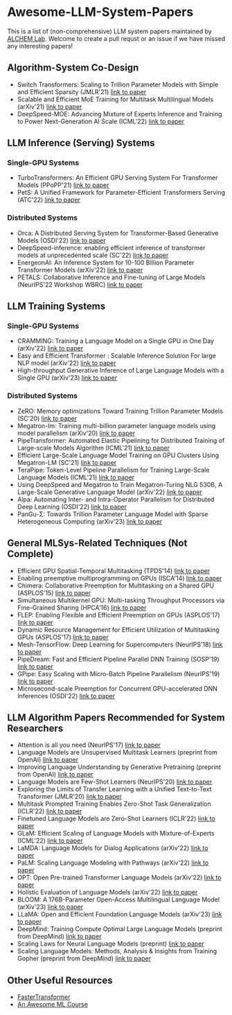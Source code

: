 # Awesome-LLM-System-Papers

This is a list of (non-comprehensive) LLM system papers maintained by [ALCHEM Lab](https://alchem.cs.purdue.edu/index.html). Welcome to create a pull requst or an issue if we have missed any interesting papers!

## Algorithm-System Co-Design

- Switch Transformers: Scaling to Trillion Parameter Models with Simple and Efficient Sparsity (JMLR'21) [link to paper](https://www.jmlr.org/papers/volume23/21-0998/21-0998.pdf)
- Scalable and Efficient MoE Training for Multitask Multilingual Models (arXiv'21) [link to paper](https://arxiv.org/pdf/2109.10465.pdf)
- DeepSpeed-MOE: Advancing Mixture of Experts Inference and Training to Power Next-Generation AI Scale (ICML'22) [link to paper](https://proceedings.mlr.press/v162/rajbhandari22a/rajbhandari22a.pdf)

## LLM Inference (Serving) Systems

### Single-GPU Systems

- TurboTransformers: An Efficient GPU Serving System For Transformer Models (PPoPP'21) [link to paper](https://dl.acm.org/doi/pdf/10.1145/3437801.3441578)
- PetS: A Unified Framework for Parameter-Efficient Transformers Serving (ATC'22) [link to paper](https://www.usenix.org/system/files/atc22-zhou-zhe.pdf)

### Distributed Systems

- Orca: A Distributed Serving System for Transformer-Based Generative Models (OSDI'22) [link to paper](https://www.usenix.org/conference/osdi22/presentation/yu)
- DeepSpeed-inference: enabling efficient inference of transformer models at unprecedented scale (SC'22) [link to paper](https://dl.acm.org/doi/abs/10.5555/3571885.3571946)
- EnergeonAI: An Inference System for 10-100 Billion Parameter Transformer Models (arXiv'22) [link to paper](https://arxiv.org/pdf/2209.02341.pdf)
- PETALS: Collaborative Inference and Fine-tuning of Large Models (NeurIPS'22 Workshop WBRC) [link to paper](https://openreview.net/pdf?id=Ls_NTjgWXZV)

## LLM Training Systems

### Single-GPU Systems

- CRAMMING: Training a Language Model on a Single GPU in One Day (arXiv'22) [link to paper](https://arxiv.org/pdf/2212.14034)
- Easy and Efficient Transformer : Scalable Inference Solution For large NLP model (arXiv'22) [link to paper](https://arxiv.org/pdf/2104.12470.pdf)
- High-throughput Generative Inference of Large Language Models with a Single GPU (arXiv'23) [link to paper](https://arxiv.org/pdf/2303.06865.pdf)

### Distributed Systems

- ZeRO: Memory optimizations Toward Training Trillion Parameter Models (SC'20) [link to paper](https://ieeexplore.ieee.org/abstract/document/9355301)
- Megatron-lm: Training multi-billion parameter language models using model parallelism (arXiv'20) [link to paper](https://arxiv.org/pdf/1909.08053.pdf)
- PipeTransformer: Automated Elastic Pipelining for Distributed Training of Large-scale Models Algorithm (ICML'21) [link to paper](http://proceedings.mlr.press/v139/he21a/he21a.pdf)
- Efficient Large-Scale Language Model Training on GPU Clusters Using Megatron-LM (SC'21) [link to paper](https://dl.acm.org/doi/pdf/10.1145/3458817.3476209?casa_token=u0SaPFr_xwsAAAAA:UdIVbVvdimqGt7Wxk6ntI-BHzRl8JxqhkFdZbrXcqV509CHkq8FwQviI7Fsiw7na15IyYcYFf098SQ)
- TeraPipe: Token-Level Pipeline Parallelism for Training Large-Scale Language Models (ICML'21) [link to paper](https://danyangzhuo.com/papers/ICML21-TeraPipe.pdf)
- Using DeepSpeed and Megatron to Train Megatron-Turing NLG 530B, A Large-Scale Generative Language Model (arXiv'22) [link to paper](https://arxiv.org/pdf/2201.11990.pdf)
- Alpa: Automating Inter- and Intra-Operator Parallelism for Distributed Deep Learning (OSDI'22) [link to paper](https://www.usenix.org/system/files/osdi22-zheng-lianmin.pdf)
- PanGu-Σ: Towards Trillion Parameter Language Model with Sparse Heterogeneous Computing (arXiv'23) [link to paper](https://arxiv.org/abs/2303.10845)

## General MLSys-Related Techniques (Not Complete)

- Efficient GPU Spatial-Temporal Multitasking (TPDS'14) [link to paper](https://ieeexplore.ieee.org/document/6777559)
- Enabling preemptive multiprogramming on GPUs (ISCA'14) [link to paper](https://ieeexplore.ieee.org/document/6853208)
- Chimera: Collaborative Preemption for Multitasking on a Shared GPU (ASPLOS'15) [link to paper](https://cccp.eecs.umich.edu/papers/jasonjk-asplos15.pdf)
- Simultaneous Multikernel GPU: Multi-tasking Throughput Processors via Fine-Grained Sharing (HPCA'16) [link to paper](https://ieeexplore.ieee.org/stamp/stamp.jsp?arnumber=7446078&casa_token=vxsr7PVfmXgAAAAA:50JiSZDt8Xzg0lr5tIMu6nlyIRpQawD4HVePmPI-pBOHylszpzBlwPgLEeAPhOhl6cXrHLGhNrg&tag=1)
- FLEP: Enabling Flexible and Efficient Preemption on GPUs (ASPLOS'17) [link to paper](https://dl.acm.org/doi/10.1145/3037697.3037742)
- Dynamic Resource Management for Efficient Utilization of Multitasking GPUs (ASPLOS'17) [link to paper](https://dl.acm.org/doi/10.1145/3037697.3037707)
- Mesh-TensorFlow: Deep Learning for Supercomputers (NeurIPS'18) [link to paper](https://proceedings.neurips.cc/paper_files/paper/2018/file/3a37abdeefe1dab1b30f7c5c7e581b93-Paper.pdf)
- PipeDream: Fast and Efficient Pipeline Parallel DNN Training (SOSP'19) [link to paper](https://dl.acm.org/doi/10.1145/3341301.3359646)
- GPipe: Easy Scaling with Micro-Batch Pipeline Parallelism (NeurIPS'19) [link to paper](https://proceedings.neurips.cc/paper/2019/file/093f65e080a295f8076b1c5722a46aa2-Paper.pdf)
- Microsecond-scale Preemption for Concurrent GPU-accelerated DNN Inferences (OSDI'22) [link to paper](https://www.usenix.org/conference/osdi22/presentation/han)

## LLM Algorithm Papers Recommended for System Researchers

- Attention is all you need (NeurIPS'17) [link to paper](https://proceedings.neurips.cc/paper/2017/file/3f5ee243547dee91fbd053c1c4a845aa-Paper.pdf)
- Language Models are Unsupervised Multitask Learners (preprint from OpenAI) [link to paper](https://d4mucfpksywv.cloudfront.net/better-language-models/language_models_are_unsupervised_multitask_learners.pdf)
- Improving Language Understanding by Generative Pretraining (preprint from OpenAI) [link to paper](https://s3-us-west-2.amazonaws.com/openai-assets/research-covers/language-unsupervised/language_understanding_paper.pdf)
- Language Models are Few-Shot Learners (NeurIPS'20) [link to paper](https://papers.nips.cc/paper/2020/file/1457c0d6bfcb4967418bfb8ac142f64a-Paper.pdf)
- Exploring the Limits of Transfer Learning with a Unified Text-to-Text Transformer (JMLR'20) [link to paper](https://jmlr.org/papers/volume21/20-074/20-074.pdf)
- Multitask Prompted Training Enables Zero-Shot Task Generalization (ICLR'22) [link to paper](https://openreview.net/pdf?id=9Vrb9D0WI4)
- Finetuned Language Models are Zero-Shot Learners (ICLR'22) [link to paper](https://openreview.net/forum?id=gEZrGCozdqR)
- GLaM: Efficient Scaling of Language Models with Mixture-of-Experts (ICML'22) [link to paper](https://scholar.google.com/scholar?hl=en&as_sdt=0%2C15&q=GLaM%3A+Efficient+Scaling+of+Language+Models+with+Mixture-of-Experts&btnG=)
- LaMDA: Language Models for Dialog Applications (arXiv'22) [link to paper](https://arxiv.org/pdf/2201.08239.pdf)
- PaLM: Scaling Language Modeling with Pathways (arXiv'22) [link to paper](https://arxiv.org/pdf/2204.02311.pdf)
- OPT: Open Pre-trained Transformer Language Models (arXiv'22) [link to paper](https://arxiv.org/pdf/2205.01068.pdf?fbclid=IwAR1_0YiQKgxIsy8unzoLvL9E2OA41_kze-H0YvhoCzIQUp_gk-MR9dUs2ZE)
- Holistic Evaluation of Language Models (arXiv'22) [link to paper](https://arxiv.org/pdf/2211.09110.pdf)
- BLOOM: A 176B-Parameter Open-Access Multilingual Language Model (arXiv'23) [link to paper](https://arxiv.org/pdf/2211.05100.pdf)
- LLaMA: Open and Efficient Foundation Language Models (arXiv'23) [link to paper](https://scontent-atl3-1.xx.fbcdn.net/v/t39.8562-6/333078981_693988129081760_4712707815225756708_n.pdf?_nc_cat=108&ccb=1-7&_nc_sid=ad8a9d&_nc_ohc=fskqjIsP1vwAX-oLQNg&_nc_ht=scontent-atl3-1.xx&oh=00_AfBWZMuYRZYFd8oGUIxSdjKcG-EhmQodKMs7-M_IyuYlPw&oe=64216DE2)
- DeepMind: Training Compute Optimal Large Language Models (preprint from DeepMind) [link to paper](https://arxiv.org/pdf/2203.15556.pdf)
- Scaling Laws for Neural Language Models (preprint) [link to paper](https://arxiv.org/pdf/2001.08361.pdf)
- Scaling Language Models: Methods, Analysis & Insights from Training Gopher (preprint from DeepMind) [link to paper](https://arxiv.org/pdf/2112.11446.pdf)


## Other Useful Resources

- [FasterTransformer](https://on-demand.gputechconf.com/gtc-cn/2019/pdf/CN9468/presentation.pdf)
- [An Awesome ML Course](https://www.youtube.com/@deeplearningsystemscourse1116)
